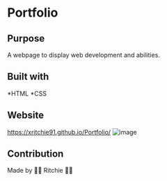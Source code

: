 # Portfolio

## Purpose
A webpage to display web development and abilities.

## Built with
*HTML
*CSS

## Website 
https://xritchie91.github.io/Portfolio/
![image](https://user-images.githubusercontent.com/74946954/107870538-d38ac400-6e5e-11eb-844c-970df774cb31.png)

## Contribution
Made by 🤘🏽 Ritchie 🤙🏽
